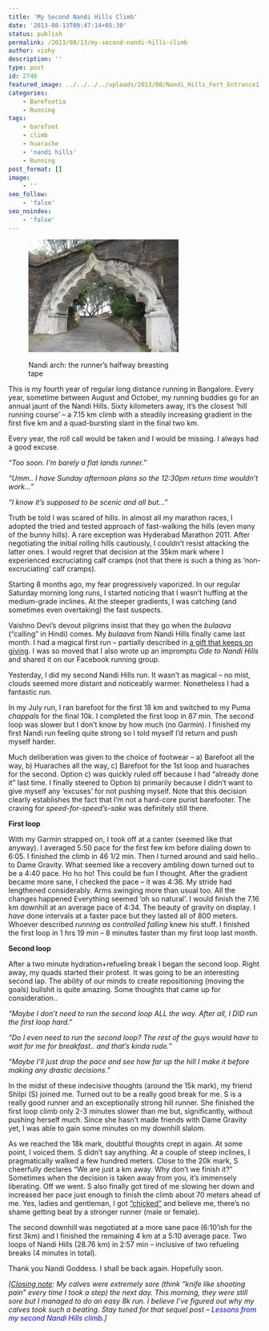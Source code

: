 ```yaml
---
title: 'My Second Nandi Hills Climb'
date: '2013-08-13T09:47:14+05:30'
status: publish
permalink: /2013/08/13/my-second-nandi-hills-climb
author: vishy
description: ''
type: post
id: 2746
featured_image: ../../../../uploads/2013/08/Nandi_Hills_Fort_Entrance1.jpg
categories: 
    - Barefootia
    - Running
tags:
    - barefoot
    - climb
    - huarache
    - 'nandi hills'
    - Running
post_format: []
image:
    - ''
seo_follow:
    - 'false'
seo_noindex:
    - 'false'
---
```

<figure aria-describedby="caption-attachment-2749" class="wp-caption alignleft" id="attachment_2749" style="width: 300px">

[![Nandi arch: the runner's halfway breasting tape](../../../../uploads/2013/08/Nandi_Hills_Fort_Entrance1.jpg)](http://www.ulaar.com/wp-content/uploads/2013/08/Nandi_Hills_Fort_Entrance1.jpg)<figcaption class="wp-caption-text" id="caption-attachment-2749">Nandi arch: the runner’s halfway breasting tape</figcaption></figure>

This is my fourth year of regular long distance running in Bangalore. Every year, sometime between August and October, my running buddies go for an annual jaunt of the Nandi Hills. Sixty kilometers away, it’s the closest ‘hill running course’ – a 7.15 km climb with a steadily increasing gradient in the first five km and a quad-bursting slant in the final two km.

Every year, the roll call would be taken and I would be missing. I always had a good excuse.

*“Too soon. I’m barely a flat lands runner.”*

*“Umm.. I have Sunday afternoon plans so the 12:30pm return time wouldn’t work…”*

*“I know it’s supposed to be scenic and all but…”*

Truth be told I was scared of hills. In almost all my marathon races, I adopted the tried and tested approach of fast-walking the hills (even many of the bunny hills). A rare exception was Hyderabad Marathon 2011. After negotiating the initial rolling hills cautiously, I couldn’t resist attacking the latter ones. I would regret that decision at the 35km mark where I experienced excruciating calf cramps (not that there is such a thing as ‘non-excruciating’ calf cramps).

Starting 8 months ago, my fear progressively vaporized. In our regular Saturday morning long runs, I started noticing that I wasn’t huffing at the medium-grade inclines. At the steeper gradients, I was catching (and sometimes even overtaking) the fast suspects.

Vaishno Devi’s devout pilgrims insist that they go when the *bulaava* (“calling” in Hindi) comes. My *bulaava* from Nandi Hills finally came last month. I had a magical first run – partially described in [a gift that keeps on giving](http://www.ulaar.com/2013/07/15/a-gift-that-keeps-on-giving/). I was so moved that I also wrote up an impromptu *Ode to Nandi Hills* and shared it on our Facebook running group.

Yesterday, I did my second Nandi Hills run. It wasn’t as magical – no mist, clouds seemed more distant and noticeably warmer. Nonetheless I had a fantastic run.

In my July run, I ran barefoot for the first 18 km and switched to my Puma *chappals* for the final 10k. I completed the first loop in 87 min. The second loop was slower but I don’t know by how much (no Garmin). I finished my first Nandi run feeling quite strong so I told myself I’d return and push myself harder.

Much deliberation was given to the choice of footwear – a) Barefoot all the way, b) Huaraches all the way, c) Barefoot for the 1st loop and huaraches for the second. Option c) was quickly ruled off because I had “already done it” last time. I finally steered to Option b) primarily because I didn’t want to give myself any ‘excuses’ for not pushing myself. Note that this decision clearly establishes the fact that I’m not a hard-core purist barefooter. The craving for *speed-for-speed’s-sake* was definitely still there.

**First loop**

With my Garmin strapped on, I took off at a canter (seemed like that anyway). I averaged 5:50 pace for the first few km before dialing down to 6:05. I finished the climb in 46 1/2 min. Then I turned around and said hello.. to Dame Gravity. What seemed like a recovery ambling down turned out to be a 4:40 pace. Ho ho ho! This could be fun I thought. After the gradient became more sane, I checked the pace – it was 4:36. My stride had lengthened considerably. Arms swinging more than usual too. All the changes happened Everything seemed ‘oh so natural’. I would finish the 7.16 km downhill at an average pace of 4:34. The beauty of gravity on display. I *have* done intervals at a faster pace but they lasted all of 800 meters. Whoever described *running as controlled falling* knew his stuff. I finished the first loop in 1 hrs 19 min – 8 minutes faster than my first loop last month.

**Second loop**

After a two minute hydration+refueling break I began the second loop. Right away, my quads started their protest. It was going to be an interesting second lap. The ability of our minds to create repositioning (moving the goals) bullshit is quite amazing. Some thoughts that came up for consideration..

*“Maybe I don’t need to run the second loop ALL the way. After all, I DID run the first loop hard.”*

*“Do I even need to run the second loop? The rest of the guys would have to wait for me for breakfast.. and that’s kinda rude.”*

*“Maybe I’ll just drop the pace and see how far up the hill I make it before making any drastic decisions.”*

In the midst of these indecisive thoughts (around the 15k mark), my friend Shilpi (S) joined me. Turned out to be a really good break for me. S is a really good runner and an exceptionally strong hill runner. She finished the first loop climb only 2-3 minutes slower than me but, significantly, without pushing herself much. Since she hasn’t made friends with Dame Gravity yet, I was able to gain some minutes on my downhill slalom.

As we reached the 18k mark, doubtful thoughts crept in again. At some point, I voiced them. S didn’t say anything. At a couple of steep inclines, I pragmatically walked a few hundred meters. Close to the 20k mark, S cheerfully declares “We are just a km away. Why don’t we finish it?” Sometimes when the decision is taken away from you, it’s immensely liberating. Off we went. S also finally got tired of me slowing her down and increased her pace just enough to finish the climb about 70 meters ahead of me. Yes, ladies and gentleman, I got [“chicked”](http://www.runnersworld.com/trail-running-training/getting-chicked-or-duded) and believe me, there’s no shame getting beat by a stronger runner (male or female).

The second downhill was negotiated at a more sane pace (6:10’ish for the first 3km) and I finished the remaining 4 km at a 5:10 average pace. Two loops of Nandi Hills (28.76 km) in 2:57 min – inclusive of two refueling breaks (4 minutes in total).

Thank you Nandi Goddess. I shall be back again. Hopefully soon.

*\[<span style="text-decoration: underline;">Closing note</span>: My calves were extremely sore (think “knife like shooting pain” every time I took a step) the next day. This morning, they were still sore but I managed to do an easy 8k run. I believe I’ve figured out why my calves took such a beating. Stay tuned for that *sequel post –* <span style="color: #0000ff;">Lessons from my second Nandi Hills climb</span>.\]*

